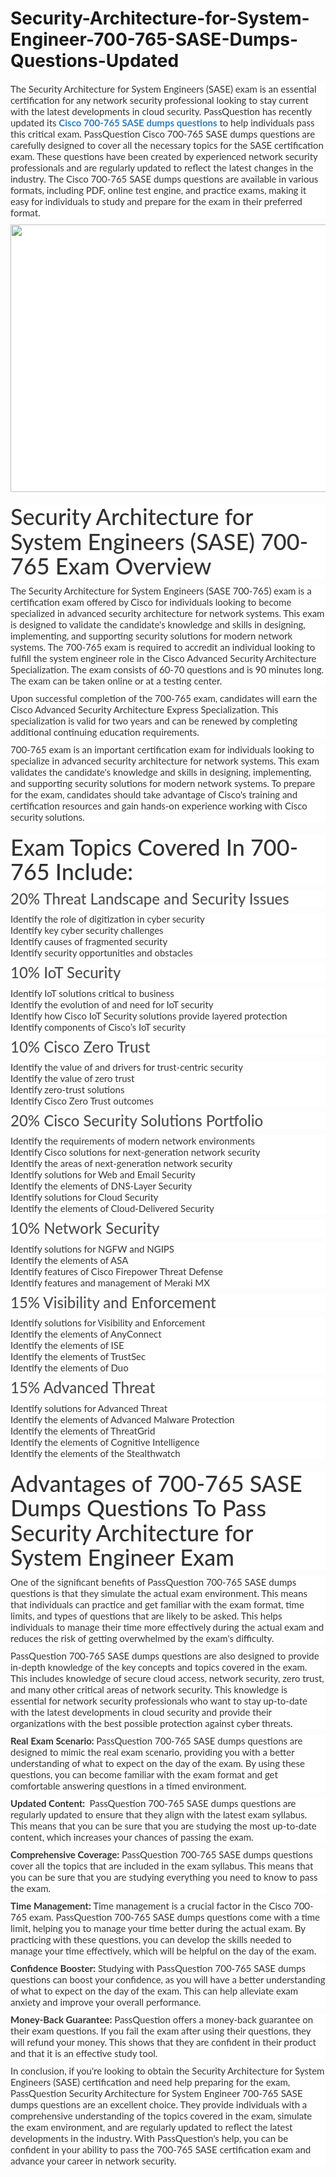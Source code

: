 # Security-Architecture-for-System-Engineer-700-765-SASE-Dumps-Questions-Updated
<p>
	<p style="box-sizing:border-box;margin-top:0px;margin-bottom:10px;color:#333333;font-family:Lato;font-size:15px;white-space:normal;background-color:#FFFFFF;">
		The Security Architecture for System Engineers (SASE) exam is an essential certification for any network security professional looking to stay current with the latest developments in cloud security. PassQuestion has recently updated its&nbsp;<span style="box-sizing:border-box;font-weight:700;"><a href="https://www.passquestion.com/700-765.html" style="box-sizing:border-box;background-color:transparent;color:#337AB7;text-decoration-line:none;">Cisco 700-765 SASE dumps questions</a></span>&nbsp;to help individuals pass this critical exam. PassQuestion Cisco 700-765 SASE dumps questions are carefully designed to cover all the necessary topics for the SASE certification exam. These questions have been created by experienced network security professionals and are regularly updated to reflect the latest changes in the industry. The Cisco 700-765 SASE dumps questions are available in various formats, including PDF, online test engine, and practice exams, making it easy for individuals to study and prepare for the exam in their preferred format.
	</p>
	<p style="box-sizing:border-box;margin-top:0px;margin-bottom:10px;color:#333333;font-family:Lato;font-size:15px;white-space:normal;background-color:#FFFFFF;">
		<img alt="" src="https://www.passquestion.com/uploads/pqcom/images/20230309/782af02af5f182f5899b8b8d74bf3534.png" style="box-sizing:border-box;vertical-align:middle;max-width:100%;height:428px;width:600px;" />
	</p>
	<h1 style="box-sizing:border-box;margin:20px 0px 10px;font-size:36px;font-family:Lato;font-weight:500;line-height:1.1;color:#333333;white-space:normal;background-color:#FFFFFF;">
		Security Architecture for System Engineers (SASE) 700-765 Exam Overview
	</h1>
	<p style="box-sizing:border-box;margin-top:0px;margin-bottom:10px;color:#333333;font-family:Lato;font-size:15px;white-space:normal;background-color:#FFFFFF;">
		The Security Architecture for System Engineers (SASE 700-765) exam is a certification exam offered by Cisco for individuals looking to become specialized in advanced security architecture for network systems. This exam is designed to validate the candidate's knowledge and skills in designing, implementing, and supporting security solutions for modern network systems. The 700-765 exam is required to accredit an individual looking to fulfill the system engineer role in the Cisco Advanced Security Architecture Specialization. The exam consists of 60-70 questions and is 90 minutes long. The exam can be taken online or at a testing center.
	</p>
	<p style="box-sizing:border-box;margin-top:0px;margin-bottom:10px;color:#333333;font-family:Lato;font-size:15px;white-space:normal;background-color:#FFFFFF;">
		Upon successful completion of the 700-765 exam, candidates will earn the Cisco Advanced Security Architecture Express Specialization. This specialization is valid for two years and can be renewed by completing additional continuing education requirements.
	</p>
	<p style="box-sizing:border-box;margin-top:0px;margin-bottom:10px;color:#333333;font-family:Lato;font-size:15px;white-space:normal;background-color:#FFFFFF;">
		700-765 exam is an important certification exam for individuals looking to specialize in advanced security architecture for network systems. This exam validates the candidate's knowledge and skills in designing, implementing, and supporting security solutions for modern network systems. To prepare for the exam, candidates should take advantage of Cisco's training and certification resources and gain hands-on experience working with Cisco security solutions.
	</p>
	<h1 style="box-sizing:border-box;margin:20px 0px 10px;font-size:36px;font-family:Lato;font-weight:500;line-height:1.1;color:#333333;white-space:normal;background-color:#FFFFFF;">
		Exam Topics Covered In 700-765 Include:
	</h1>
	<h3 style="box-sizing:border-box;font-family:Lato;font-weight:500;line-height:1.1;color:#505050;margin-top:0px;margin-bottom:10px;font-size:24px;white-space:normal;background-color:#FFFFFF;">
		20% Threat Landscape and Security Issues
	</h3>
	<p style="box-sizing:border-box;margin-top:0px;margin-bottom:10px;color:#333333;font-family:Lato;font-size:15px;white-space:normal;background-color:#FFFFFF;">
		Identify the role of digitization in cyber security<br style="box-sizing:border-box;" />
Identify key cyber security challenges<br style="box-sizing:border-box;" />
Identify causes of fragmented security<br style="box-sizing:border-box;" />
Identify security opportunities and obstacles
	</p>
	<h3 style="box-sizing:border-box;font-family:Lato;font-weight:500;line-height:1.1;color:#505050;margin-top:0px;margin-bottom:10px;font-size:24px;white-space:normal;background-color:#FFFFFF;">
		10% IoT Security
	</h3>
	<p style="box-sizing:border-box;margin-top:0px;margin-bottom:10px;color:#333333;font-family:Lato;font-size:15px;white-space:normal;background-color:#FFFFFF;">
		Identify IoT solutions critical to business<br style="box-sizing:border-box;" />
Identify the evolution of and need for IoT security<br style="box-sizing:border-box;" />
Identify how Cisco IoT Security solutions provide layered protection<br style="box-sizing:border-box;" />
Identify components of Cisco’s IoT security
	</p>
	<h3 style="box-sizing:border-box;font-family:Lato;font-weight:500;line-height:1.1;color:#505050;margin-top:0px;margin-bottom:10px;font-size:24px;white-space:normal;background-color:#FFFFFF;">
		10% Cisco Zero Trust
	</h3>
	<p style="box-sizing:border-box;margin-top:0px;margin-bottom:10px;color:#333333;font-family:Lato;font-size:15px;white-space:normal;background-color:#FFFFFF;">
		Identify the value of and drivers for trust-centric security<br style="box-sizing:border-box;" />
Identify the value of zero trust<br style="box-sizing:border-box;" />
Identify zero-trust solutions<br style="box-sizing:border-box;" />
Identify Cisco Zero Trust outcomes
	</p>
	<h3 style="box-sizing:border-box;font-family:Lato;font-weight:500;line-height:1.1;color:#505050;margin-top:0px;margin-bottom:10px;font-size:24px;white-space:normal;background-color:#FFFFFF;">
		20% Cisco Security Solutions Portfolio
	</h3>
	<p style="box-sizing:border-box;margin-top:0px;margin-bottom:10px;color:#333333;font-family:Lato;font-size:15px;white-space:normal;background-color:#FFFFFF;">
		Identify the requirements of modern network environments<br style="box-sizing:border-box;" />
Identify Cisco solutions for next-generation network security<br style="box-sizing:border-box;" />
Identify the areas of next-generation network security<br style="box-sizing:border-box;" />
Identify solutions for Web and Email Security<br style="box-sizing:border-box;" />
Identify the elements of DNS-Layer Security<br style="box-sizing:border-box;" />
Identify solutions for Cloud Security<br style="box-sizing:border-box;" />
Identify the elements of Cloud-Delivered Security
	</p>
	<h3 style="box-sizing:border-box;font-family:Lato;font-weight:500;line-height:1.1;color:#505050;margin-top:0px;margin-bottom:10px;font-size:24px;white-space:normal;background-color:#FFFFFF;">
		10% Network Security
	</h3>
	<p style="box-sizing:border-box;margin-top:0px;margin-bottom:10px;color:#333333;font-family:Lato;font-size:15px;white-space:normal;background-color:#FFFFFF;">
		Identify solutions for NGFW and NGIPS<br style="box-sizing:border-box;" />
Identify the elements of ASA<br style="box-sizing:border-box;" />
Identify features of Cisco Firepower Threat Defense<br style="box-sizing:border-box;" />
Identify features and management of Meraki MX
	</p>
	<h3 style="box-sizing:border-box;font-family:Lato;font-weight:500;line-height:1.1;color:#505050;margin-top:0px;margin-bottom:10px;font-size:24px;white-space:normal;background-color:#FFFFFF;">
		15% Visibility and Enforcement
	</h3>
	<p style="box-sizing:border-box;margin-top:0px;margin-bottom:10px;color:#333333;font-family:Lato;font-size:15px;white-space:normal;background-color:#FFFFFF;">
		Identify solutions for Visibility and Enforcement<br style="box-sizing:border-box;" />
Identify the elements of AnyConnect<br style="box-sizing:border-box;" />
Identify the elements of ISE<br style="box-sizing:border-box;" />
Identify the elements of TrustSec<br style="box-sizing:border-box;" />
Identify the elements of Duo
	</p>
	<h3 style="box-sizing:border-box;font-family:Lato;font-weight:500;line-height:1.1;color:#505050;margin-top:0px;margin-bottom:10px;font-size:24px;white-space:normal;background-color:#FFFFFF;">
		15% Advanced Threat
	</h3>
	<p style="box-sizing:border-box;margin-top:0px;margin-bottom:10px;color:#333333;font-family:Lato;font-size:15px;white-space:normal;background-color:#FFFFFF;">
		Identify solutions for Advanced Threat<br style="box-sizing:border-box;" />
Identify the elements of Advanced Malware Protection<br style="box-sizing:border-box;" />
Identify the elements of ThreatGrid<br style="box-sizing:border-box;" />
Identify the elements of Cognitive Intelligence<br style="box-sizing:border-box;" />
Identify the elements of the Stealthwatch
	</p>
	<h1 style="box-sizing:border-box;margin:20px 0px 10px;font-size:36px;font-family:Lato;font-weight:500;line-height:1.1;color:#333333;white-space:normal;background-color:#FFFFFF;">
		Advantages of 700-765 SASE Dumps Questions To Pass Security Architecture for System Engineer Exam
	</h1>
	<p style="box-sizing:border-box;margin-top:0px;margin-bottom:10px;color:#333333;font-family:Lato;font-size:15px;white-space:normal;background-color:#FFFFFF;">
		One of the significant benefits of PassQuestion 700-765 SASE dumps questions is that they simulate the actual exam environment. This means that individuals can practice and get familiar with the exam format, time limits, and types of questions that are likely to be asked. This helps individuals to manage their time more effectively during the actual exam and reduces the risk of getting overwhelmed by the exam's difficulty.
	</p>
	<p style="box-sizing:border-box;margin-top:0px;margin-bottom:10px;color:#333333;font-family:Lato;font-size:15px;white-space:normal;background-color:#FFFFFF;">
		PassQuestion 700-765 SASE dumps questions are also designed to provide in-depth knowledge of the key concepts and topics covered in the exam. This includes knowledge of secure cloud access, network security, zero trust, and many other critical areas of network security. This knowledge is essential for network security professionals who want to stay up-to-date with the latest developments in cloud security and provide their organizations with the best possible protection against cyber threats.
	</p>
	<p style="box-sizing:border-box;margin-top:0px;margin-bottom:10px;color:#333333;font-family:Lato;font-size:15px;white-space:normal;background-color:#FFFFFF;">
		<span style="box-sizing:border-box;font-weight:700;">Real Exam Scenario:&nbsp;</span>PassQuestion&nbsp;700-765 SASE dumps questions are designed to mimic the real exam scenario, providing you with a better understanding of what to expect on the day of the exam. By using these questions, you can become familiar with the exam format and get comfortable answering questions in a timed environment.
	</p>
	<p style="box-sizing:border-box;margin-top:0px;margin-bottom:10px;color:#333333;font-family:Lato;font-size:15px;white-space:normal;background-color:#FFFFFF;">
		<span style="box-sizing:border-box;font-weight:700;">Updated Content:&nbsp;&nbsp;</span>PassQuestion&nbsp;700-765 SASE dumps questions are regularly updated to ensure that they align with the latest exam syllabus. This means that you can be sure that you are studying the most up-to-date content, which increases your chances of passing the exam.
	</p>
	<p style="box-sizing:border-box;margin-top:0px;margin-bottom:10px;color:#333333;font-family:Lato;font-size:15px;white-space:normal;background-color:#FFFFFF;">
		<span style="box-sizing:border-box;font-weight:700;">Comprehensive Coverage:</span>&nbsp;PassQuestion&nbsp;700-765 SASE dumps questions cover all the topics that are included in the exam syllabus. This means that you can be sure that you are studying everything you need to know to pass the exam.&nbsp;
	</p>
	<p style="box-sizing:border-box;margin-top:0px;margin-bottom:10px;color:#333333;font-family:Lato;font-size:15px;white-space:normal;background-color:#FFFFFF;">
		<span style="box-sizing:border-box;font-weight:700;">Time Management:</span>&nbsp;Time management is a crucial factor in the Cisco 700-765 exam. PassQuestion&nbsp;700-765 SASE dumps questions come with a time limit, helping you to manage your time better during the actual exam. By practicing with these questions, you can develop the skills needed to manage your time effectively, which will be helpful on the day of the exam.
	</p>
	<p style="box-sizing:border-box;margin-top:0px;margin-bottom:10px;color:#333333;font-family:Lato;font-size:15px;white-space:normal;background-color:#FFFFFF;">
		<span style="box-sizing:border-box;font-weight:700;">Confidence Booster:</span>&nbsp;Studying with PassQuestion&nbsp;700-765 SASE dumps questions can boost your confidence, as you will have a better understanding of what to expect on the day of the exam. This can help alleviate exam anxiety and improve your overall performance.
	</p>
	<p style="box-sizing:border-box;margin-top:0px;margin-bottom:10px;color:#333333;font-family:Lato;font-size:15px;white-space:normal;background-color:#FFFFFF;">
		<span style="box-sizing:border-box;font-weight:700;">Money-Back Guarantee:</span>&nbsp;PassQuestion offers a money-back guarantee on their exam questions. If you fail the exam after using their questions, they will refund your money. This shows that they are confident in their product and that it is an effective study tool.
	</p>
	<p style="box-sizing:border-box;margin-top:0px;margin-bottom:10px;color:#333333;font-family:Lato;font-size:15px;white-space:normal;background-color:#FFFFFF;">
		In conclusion, if you're looking to obtain the Security Architecture for System Engineers (SASE) certification and need help preparing for the exam, PassQuestion Security Architecture for System Engineer 700-765 SASE dumps questions are an excellent choice. They provide individuals with a comprehensive understanding of the topics covered in the exam, simulate the exam environment, and are regularly updated to reflect the latest developments in the industry. With PassQuestion's help, you can be confident in your ability to pass the 700-765 SASE certification exam and advance your career in network security.
	</p>
</p>
<p>
	<span style="white-space:normal;"></span> 
</p>

